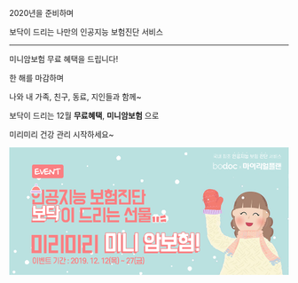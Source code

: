 <span>2020년을 준비하며</span>

<span>보닥이 드리는 나만의 인공지능 보험진단 서비스</span>
__________________________________________
<span>미니암보험 무료 혜택을 드립니다!</span>
 

한 해를 마감하며


나와 내 가족, 친구, 동료, 지인들과 함께~


보닥이 드리는 12월 **무료혜택**, **미니암보험** 으로


<span>미리미리 건강 관리 시작하세요~</span>


![alt img](https://raw.githubusercontent.com/aijinet/doctor-contents/master/contents/201912/191212/samsung_evnet.png)
